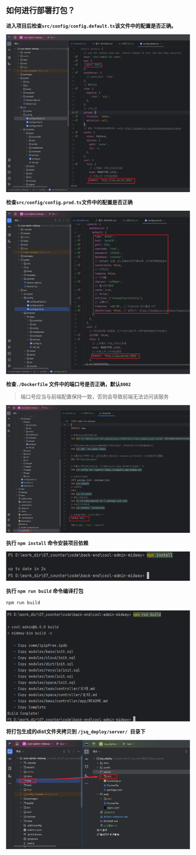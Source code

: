 ## 如何进行部署打包？



**进入项目后检查`src/config/config.default.ts`该文件中的配置是否正确。**

![image-20240102185557562](./assets/image-20240102185557562.png)



**检查`src/config/config.prod.ts`文件中的配置是否正确**

![image-20240102185744447](./assets/image-20240102185744447.png)





**检查`./Dockerfile` 文件中的端口号是否正确，默认`8002`**

> 端口号应当与前端配置保持一致，否则会导致前端无法访问该服务

![image-20240102191156100](./assets/image-20240102191156100.png)



**执行 `npm install` 命令安装项目依赖**

<img src="./assets/image-20240102193439639.png" alt="image-20240102193439639" style="margin-left: 0;" />



**执行 `npm run build` 命令编译打包**

```
npm run build
```

<img src="./assets/image-20240102193523670.png" alt="image-20240102193523670" style="margin-left: 0;" />



**将打包生成的dist文件夹拷贝到 `/jsq_deploy/server/ `目录下**

<img src="./assets/image-20240102193731997.png" alt="image-20240102193731997" style="margin-left: 0;" />
